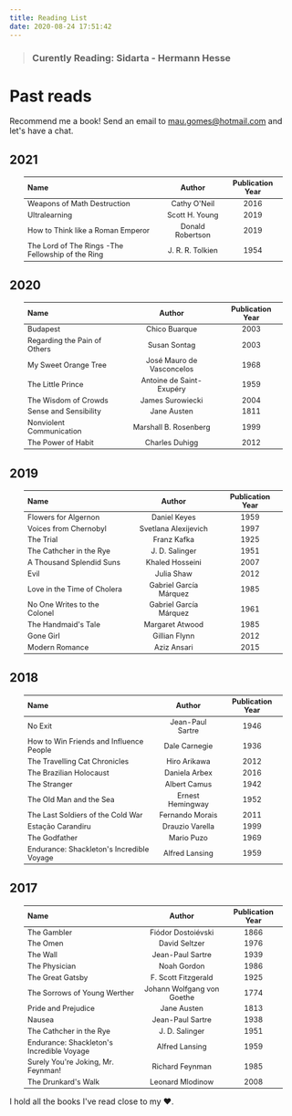 ```yaml
---
title: Reading List
date: 2020-08-24 17:51:42
---
```


<style>
figure {text-align: center;}
table   {font-size: 0.8rem;
        text-align: center;
          margin: auto;
            width: 90%;
        
        }
tr:hover {background-color: #f5f5f5;}
</style>

> ### Curently Reading: Sidarta - Hermann Hesse

# Past reads

Recommend me a book! Send an email to [mau.gomes@hotmail.com](mailto:mau.gomes@hotmail.com) and let's have a chat.

## 2021
|           Name           |           Author          | Publication Year |
|:-------------------------|:-------------------------:|:----------------:|
| Weapons of Math Destruction | Cathy O'Neil | 2016 |
| Ultralearning | Scott H. Young | 2019 |
| How to Think like a Roman Emperor | Donald Robertson | 2019 |
| The Lord of The Rings -The Fellowship of the Ring | J. R. R. Tolkien          | 1954             |

## 2020
|           Name           |           Author          | Publication Year |
|:-------------------------|:-------------------------:|:----------------:|
| Budapest                 | Chico Buarque           | 2003             |
| Regarding the Pain of Others| Susan Sontag           | 2003             |
| My Sweet Orange Tree     | José Mauro de Vasconcelos | 1968             |
| The Little Prince        | Antoine de Saint-Exupéry  | 1959             |
| The Wisdom of Crowds     | James Surowiecki          | 2004             |
| Sense and Sensibility    | Jane Austen               | 1811             |
| Nonviolent Communication | Marshall B. Rosenberg     | 1999             |
| The Power of Habit       | Charles Duhigg            | 2012             |

## 2019
|             Name             |         Author         | Publication Year |
|:-----------------------------|:----------------------:|:----------------:|
| Flowers for Algernon         | Daniel Keyes           | 1959             |
| Voices from Chernobyl        | Svetlana Alexijevich   | 1997             |
| The Trial                    | Franz Kafka            | 1925             |
| The Cathcher in the Rye      | J. D. Salinger         | 1951             |
| A Thousand Splendid Suns     | Khaled Hosseini        | 2007             |
| Evil                         | Julia Shaw             | 2012             |
| Love in the Time of Cholera  | Gabriel García Márquez | 1985             |
| No One Writes to the Colonel | Gabriel García Márquez | 1961             |
| The Handmaid's Tale          | Margaret Atwood        | 1985             |
| Gone Girl                    | Gillian Flynn          | 2012             |
| Modern Romance               | Aziz Ansari            | 2015             |

## 2018
|                    Name                   |      Author      | Publication Year |
|:------------------------------------------|:----------------:|:----------------:|
| No Exit                                   | Jean-Paul Sartre | 1946             |
| How to Win Friends and Influence People   | Dale Carnegie    | 1936             |
| The Travelling Cat Chronicles             | Hiro Arikawa     | 2012             |
| The Brazilian Holocaust                   | Daniela Arbex    | 2016             |
| The Stranger                              | Albert Camus     | 1942             |
| The Old Man and the Sea                   | Ernest Hemingway | 1952             |
| The Last Soldiers of the Cold War         | Fernando Morais  | 2011             |
| Estação Carandiru                         | Drauzio Varella  | 1999             |
| The Godfather                             | Mario Puzo       | 1969             |
| Endurance: Shackleton's Incredible Voyage | Alfred Lansing   | 1959             |

## 2017
|                    Name                   |           Author           | Publication Year |
|:------------------------------------------|:--------------------------:|:----------------:|
| The Gambler                               | Fiódor Dostoiévski         | 1866             |
| The Omen                                  | David Seltzer              | 1976             |
| The Wall                                  | Jean-Paul Sartre           | 1939             |
| The Physician                             | Noah Gordon                | 1986             |
| The Great Gatsby                          | F. Scott Fitzgerald        | 1925             |
| The Sorrows of Young Werther              | Johann Wolfgang von Goethe | 1774             |
| Pride and Prejudice                       | Jane Austen                | 1813             |
| Nausea                                    | Jean-Paul Sartre           | 1938             |
| The Cathcher in the Rye                   | J. D. Salinger             | 1951             |
| Endurance: Shackleton's Incredible Voyage | Alfred Lansing             | 1959             |
| Surely You're Joking, Mr. Feynman!        | Richard Feynman            | 1985             |
| The Drunkard's Walk                       | Leonard Mlodinow           | 2008             |

I hold all the books I've read close to my :heart:.
